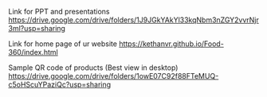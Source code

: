 Link for PPT and presentations 
https://drive.google.com/drive/folders/1J9JGkYAkYl33kqNbm3nZGY2vvrNjr3ml?usp=sharing

Link for home page of ur website 
https://kethanvr.github.io/Food-360/index.html

Sample QR code of products (Best view in desktop)
https://drive.google.com/drive/folders/1owE07C92f88FTeMUQ-c5oHScuYPaziQc?usp=sharing
